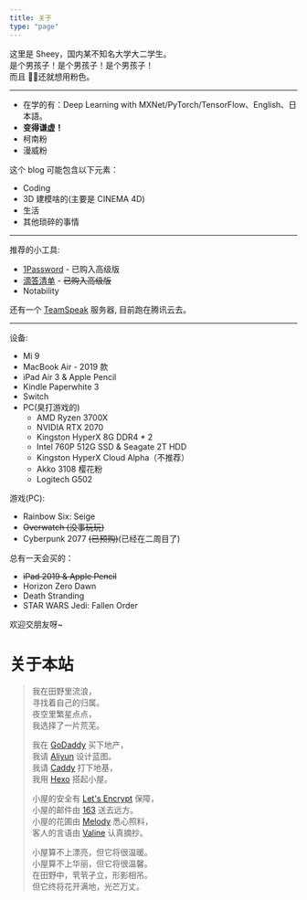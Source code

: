 ```yaml
---
title: 关于
type: "page"
---
```


这里是 Sheey，国内某不知名大学大二学生。  
是个男孩子！是个男孩子！是个男孩子！  
而且 👴🏻还就想用粉色。

---
- 在学的有：Deep Learning with MXNet/PyTorch/TensorFlow、English、日本語。  
- **变得谦虚！**
- 柯南粉
- 漫威粉

这个 blog 可能包含以下元素：
- Coding
- 3D 建模啥的(主要是 CINEMA 4D)
- 生活
- 其他琐碎的事情

---

推荐的小工具:  
- [1Password](https://1password.com/) - 已购入高级版
- [滴答清单](https://dida365.com/) - ~~已购入高级版~~
- Notability

还有一个 [TeamSpeak](https://www.teamspeak.com/) 服务器, 目前跑在腾讯云去。

---

设备:
- Mi 9
- MacBook Air - 2019 款
- iPad Air 3 & Apple Pencil
- Kindle Paperwhite 3
- Switch
- PC(臭打游戏的)
  - AMD Ryzen 3700X
  - NVIDIA RTX 2070
  - Kingston HyperX 8G DDR4 * 2
  - Intel 760P 512G SSD & Seagate 2T HDD
  - Kingston HyperX Cloud Alpha（不推荐）
  - Akko 3108 樱花粉
  - Logitech G502

游戏(PC):  
- Rainbow Six: Seige
- ~~Overwatch (没事玩玩)~~
- Cyberpunk 2077 ~~(已预购)~~(已经在二周目了)

总有一天会买的：

- ~~iPad 2019 & Apple Pencil~~
- Horizon Zero Dawn
- Death Stranding
- STAR WARS Jedi: Fallen Order

欢迎交朋友呀~

# 关于本站
> 我在田野里流浪，  
> 寻找着自己的归属。  
> 夜空里繁星点点，  
> 我选择了一片荒芜。  
>  
> 我在 [GoDaddy](https://godaddy.com) 买下地产，  
> 我请 [Aliyun](https://www.aliyun.com/product/ecs) 设计蓝图。  
> 我请 [Caddy](https://caddyserver.com) 打下地基，  
> 我用 [Hexo](https://hexo.io/) 搭起小屋。  
>  
> 小屋的安全有 [Let's Encrypt](https://letsencrypt.org/) 保障，  
> 小屋的邮件由 [163](https://ym.163.com/) 送去远方。  
> 小屋的花圃由 [Melody](https://github.com/Molunerfinn/hexo-theme-melody) 悉心照料，  
> 客人的言语由 [Valine](https://valine.js.org) 认真摘抄。
> 
> 小屋算不上漂亮，但它将很温暖。  
> 小屋算不上华丽，但它将很温馨。  
> 在田野中，茕茕孑立，形影相吊。  
> 但它终将花开满地，光芒万丈。